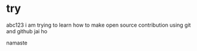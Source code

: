 # try
abc123
i am trying to learn how to make open source contribution using git and github
jai ho


namaste

